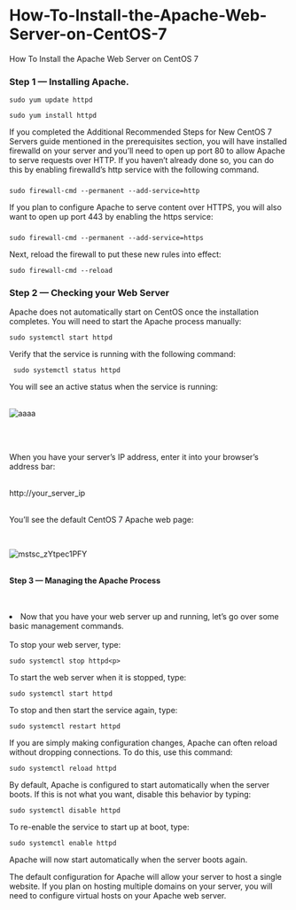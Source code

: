 # How-To-Install-the-Apache-Web-Server-on-CentOS-7
How To Install the Apache Web Server on CentOS 7
<br>
### Step 1 — Installing Apache.

```
sudo yum update httpd
```

```
sudo yum install httpd
```

<text>
If you completed the Additional Recommended Steps for New CentOS 7 Servers guide mentioned in the prerequisites section, you will have installed firewalld on your server and you’ll need to open up port 80 to allow Apache to serve requests over HTTP. If you haven’t already done so, you can do this by enabling firewalld’s http service with the following command.</text>

###

```
sudo firewall-cmd --permanent --add-service=http
```

<text>
 If you plan to configure Apache to serve content over HTTPS, you will also want to open up port 443 by enabling the https service:
 </text>

###

```
sudo firewall-cmd --permanent --add-service=https
```

Next, reload the firewall to put these new rules into effect:

```
sudo firewall-cmd --reload
```

### Step 2 — Checking your Web Server</b></p>

<text>
 Apache does not automatically start on CentOS once the installation completes. You will need to start the Apache process manually:
 </text><br>
 
```
sudo systemctl start httpd
```
 
 Verify that the service is running with the following command:
 
```
 sudo systemctl status httpd
```
 
You will see an active status when the service is running:<br><br>

![aaaa](https://user-images.githubusercontent.com/51197053/140646159-102eefb1-55a6-4418-a082-3b1f76e3094e.png)

<br>
<br>
<p>When you have your server’s IP address, enter it into your browser’s address bar:</p>
<br>
http://your_server_ip
<br><br>

<p>You’ll see the default CentOS 7 Apache web page:</p>
<br>

![mstsc_zYtpec1PFY](https://user-images.githubusercontent.com/51197053/140646319-04f0e72b-f889-492f-bb87-38b41992ba0a.png)
<br><br>
<p><b>Step 3 — Managing the Apache Process</b></p>
<br><br>
<li>Now that you have your web server up and running, let’s go over some basic management commands.
<br><br>
To stop your web server, type: 

``` 
sudo systemctl stop httpd<p>
```
 
To start the web server when it is stopped, type:

```
sudo systemctl start httpd
```
 
To stop and then start the service again, type:

```
sudo systemctl restart httpd
```
<p>If you are simply making configuration changes, Apache can often reload without dropping connections. To do this, use this command:</p>
 
```
sudo systemctl reload httpd
```
 
 <p>By default, Apache is configured to start automatically when the server boots. If this is not what you want, disable this behavior by typing:</p>
 
```
sudo systemctl disable httpd
```

To re-enable the service to start up at boot, type:

 ```
sudo systemctl enable httpd
```
 
<p>Apache will now start automatically when the server boots again.</p>
<p>The default configuration for Apache will allow your server to host a single website. If you plan on hosting multiple domains on your server, you will need to configure virtual hosts on your Apache web server.</p>

 <br>
